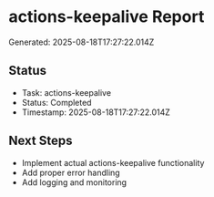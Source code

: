 # actions-keepalive Report

Generated: 2025-08-18T17:27:22.014Z

## Status
- Task: actions-keepalive
- Status: Completed
- Timestamp: 2025-08-18T17:27:22.014Z

## Next Steps
- Implement actual actions-keepalive functionality
- Add proper error handling
- Add logging and monitoring
